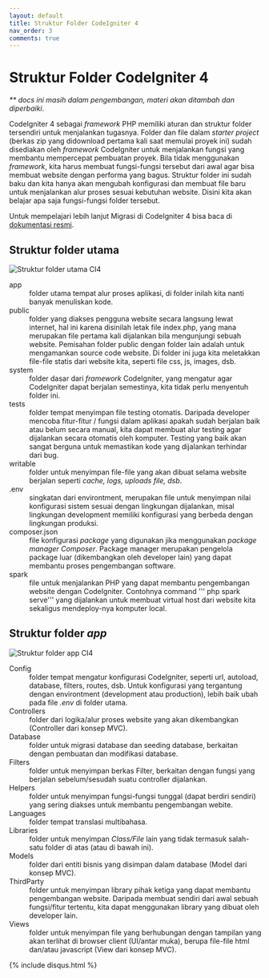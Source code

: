 ```yaml
---
layout: default
title: Struktur Folder CodeIgniter 4
nav_order: 3
comments: true
---
```


<!-- markdownlint-disable MD025 MD033 MD036 -->

# Struktur Folder CodeIgniter 4

_\*\* docs ini masih dalam pengembangan, materi akan ditambah dan diperbaiki_.

CodeIgniter 4 sebagai _framework_ PHP memiliki aturan dan struktur folder tersendiri untuk menjalankan tugasnya. Folder dan file dalam _starter project_ (berkas zip yang didownload pertama kali saat memulai proyek ini) sudah disediakan oleh _framework_ CodeIgniter untuk menjalankan fungsi yang membantu mempercepat pembuatan proyek. Bila tidak menggunakan _framework_, kita harus membuat fungsi-fungsi tersebut dari awal agar bisa membuat website dengan performa yang bagus. Struktur folder ini sudah baku dan kita hanya akan mengubah konfigurasi dan membuat file baru untuk menjalankan alur proses sesuai kebutuhan website. Disini kita akan belajar apa saja fungsi-fungsi folder tersebut.

Untuk mempelajari lebih lanjut Migrasi di CodeIgniter 4 bisa baca di [dokumentasi resmi](https://codeigniter4.github.io/userguide/concepts/structure.html).

## Struktur folder utama

![Struktur folder utama CI4](/assets/img/folder-structure.JPG)

<dl>
<dt>app</dt>
<dd>folder utama tempat alur proses aplikasi, di folder inilah kita nanti banyak menuliskan kode.</dd>
<dt>public</dt>
<dd>folder yang diakses pengguna website secara langsung lewat internet, hal ini karena disinilah letak file index.php, yang mana merupakan file pertama kali dijalankan bila mengunjungi sebuah website. Pemisahan folder public dengan folder lain adalah untuk mengamankan source code website. Di folder ini juga kita meletakkan file-file statis dari website kita, seperti file css, js, images, dsb.</dd>
<dt>system</dt>
<dd>folder dasar dari <i>framework</i> CodeIgniter, yang mengatur agar CodeIgniter dapat berjalan semestinya, kita tidak perlu menyentuh folder ini.</dd>
<dt>tests</dt>
<dd>folder tempat menyimpan file testing otomatis. Daripada developer mencoba fitur-fitur / fungsi dalam aplikasi apakah sudah berjalan baik atau belum secara manual, kita dapat membuat alur testing agar dijalankan secara otomatis oleh komputer. Testing yang baik akan sangat berguna untuk memastikan kode yang dijalankan terhindar dari bug.</dd>
<dt>writable</dt>
<dd>folder untuk menyimpan file-file yang akan dibuat selama website berjalan seperti <i>cache, logs, uploads file, dsb</i>.</dd>
<dt>.env</dt>
<dd>singkatan dari environtment, merupakan file untuk menyimpan nilai konfigurasi sistem sesuai dengan lingkungan dijalankan, misal lingkungan development memiliki konfigurasi yang berbeda dengan lingkungan produksi.</dd>
<dt>composer.json</dt>
<dd>file konfigurasi <i>package</i> yang digunakan jika menggunakan <i>package manager Composer</i>. Package manager merupakan pengelola package luar (dikembangkan oleh developer lain) yang dapat membantu proses pengembangan software.</dd>
<dt>spark</dt>
<dd>file untuk menjalankan PHP yang dapat membantu pengembangan website dengan CodeIgniter. Contohnya command ''' php spark serve''' yang dijalankan untuk membuat virtual host dari website kita sekaligus mendeploy-nya komputer local.</dd>
</dl>

## Struktur folder _app_

![Struktur folder app CI4](/assets/img/folder-app.JPG)

<dl>
    <dt>Config</dt>
        <dd>folder tempat mengatur konfigurasi CodeIgniter, seperti url, autoload, database, filters, routes, dsb. Untuk konfigurasi yang tergantung dengan environtment (development atau production), lebih baik ubah pada file  <i>.env</i> di folder utama.</dd>
    <dt>Controllers</dt>
        <dd>folder dari logika/alur proses website yang akan dikembangkan (Controller dari konsep MVC).</dd>
    <dt>Database</dt>
        <dd>folder untuk migrasi database dan seeding database, berkaitan dengan pembuatan dan modifikasi database.</dd>
    <dt>Filters</dt>
        <dd>folder untuk menyimpan berkas Filter, berkaitan dengan fungsi yang berjalan sebelum/sesudah suatu controller dijalankan.</dd>
    <dt>Helpers</dt>
        <dd>folder untuk menyimpan fungsi-fungsi tunggal (dapat berdiri sendiri) yang sering diakses untuk membantu pengembangan webite.</dd>
    <dt>Languages</dt>
        <dd>folder tempat translasi multibahasa.</dd>
    <dt>Libraries</dt>
        <dd>folder untuk menyimpan <i>Class/File</i> lain yang tidak termasuk salah-satu folder di atas (atau di bawah ini).</dd>
    <dt>Models</dt>
        <dd>folder dari entiti bisnis yang disimpan dalam database (Model dari konsep MVC).</dd>
    <dt>ThirdParty</dt>
        <dd>folder untuk menyimpan library pihak ketiga yang dapat membantu pengembangan website. Daripada membuat sendiri dari awal sebuah fungsi/fitur tertentu, kita dapat menggunakan library yang dibuat oleh developer lain.</dd>
    <dt>Views</dt>
        <dd>folder untuk menyimpan file yang berhubungan dengan tampilan yang akan terlihat di browser client (UI/antar muka), berupa file-file html dan/atau javascript (View dari konsep MVC).</dd>
</dl>

{% include disqus.html %}

